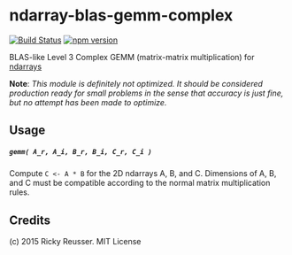 # ndarray-blas-gemm-complex

[![Build Status](https://travis-ci.org/scijs/ndarray-blas-gemm-complex.svg?branch=master)](https://travis-ci.org/scijs/ndarray-blas-gemm-complex) [![npm version](https://badge.fury.io/js/ndarray-blas-gemm-complex.svg)](http://badge.fury.io/js/ndarray-blas-gemm-complex)

BLAS-like Level 3 Complex GEMM (matrix-matrix multiplication) for [ndarrays](https://github.com/scijs/ndarray)

**Note**: *This module is definitely not optimized. It should be considered production ready for small problems in the sense that accuracy is just fine, but no attempt has been made to optimize.*

## Usage

##### `gemm( A_r, A_i, B_r, B_i, C_r, C_i )`
Compute `C <- A * B` for the 2D ndarrays A, B, and C. Dimensions of A, B, and C must be compatible according to the normal matrix multiplication rules.

## Credits
(c) 2015 Ricky Reusser. MIT License

